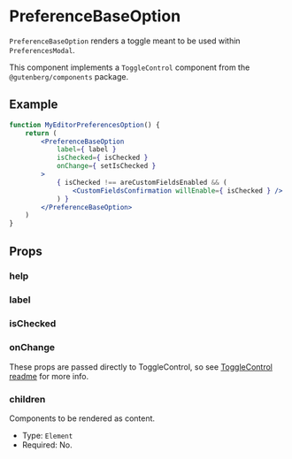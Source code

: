 # PreferenceBaseOption

`PreferenceBaseOption` renders a toggle meant to be used within `PreferencesModal`.

This component implements a `ToggleControl` component from the `@gutenberg/components` package.

## Example

```jsx
function MyEditorPreferencesOption() {
	return (
		<PreferenceBaseOption
			label={ label }
			isChecked={ isChecked }
			onChange={ setIsChecked }
		>
			{ isChecked !== areCustomFieldsEnabled && (
				<CustomFieldsConfirmation willEnable={ isChecked } />
			) }
		</PreferenceBaseOption>
	)
}
```

## Props

### help
### label
### isChecked
### onChange

These props are passed directly to ToggleControl, so see [ToggleControl readme](https://github.com/WordPress/gutenberg/blob/trunk/packages/components/src/toggle-control/README.md) for more info.

### children

Components to be rendered as content.

-   Type: `Element`
-   Required: No.


